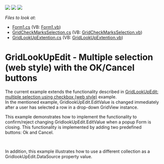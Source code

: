 <!-- default badges list -->
![](https://img.shields.io/endpoint?url=https://codecentral.devexpress.com/api/v1/VersionRange/128624709/13.1.4%2B)
[![](https://img.shields.io/badge/Open_in_DevExpress_Support_Center-FF7200?style=flat-square&logo=DevExpress&logoColor=white)](https://supportcenter.devexpress.com/ticket/details/E4048)
[![](https://img.shields.io/badge/📖_How_to_use_DevExpress_Examples-e9f6fc?style=flat-square)](https://docs.devexpress.com/GeneralInformation/403183)
<!-- default badges end -->
<!-- default file list -->
*Files to look at*:

* [Form1.cs](./CS/GridLookUpEditCBMultipleSelection/Form1.cs) (VB: [Form1.vb](./VB/GridLookUpEditCBMultipleSelection/Form1.vb))
* [GridCheckMarksSelection.cs](./CS/GridLookUpEditCBMultipleSelection/GridCheckMarksSelection.cs) (VB: [GridCheckMarksSelection.vb](./VB/GridLookUpEditCBMultipleSelection/GridCheckMarksSelection.vb))
* [GridLookUpExtention.cs](./CS/GridLookUpEditCBMultipleSelection/GridLookUpExtention.cs) (VB: [GridLookUpExtention.vb](./VB/GridLookUpEditCBMultipleSelection/GridLookUpExtention.vb))
<!-- default file list end -->
# GridLookUpEdit - Multiple selection (web style) with the OK/Cancel buttons


<p>The current example extends the functionality described in <a href="https://www.devexpress.com/Support/Center/p/E3074">GridLookUpEdit: multiple selection using checkbox (web style)</a> example.<br />
In the mentioned example, GridlookUpEdit.EditValue is changed immediately after a user has selected a row in a drop-down GridView instance.</p><p>This example demonstrates how to implement the functionality to confirm/reject changing GridlookUpEdit.EditValue when a popup Form is closing. This functionality is implemented by adding two predefined buttons: Ok and Cancel.</p><br />
<p>In addition, this example illustrates how to use a different collection as a GridlookUpEdit.DataSource property value.</p>

<br/>


